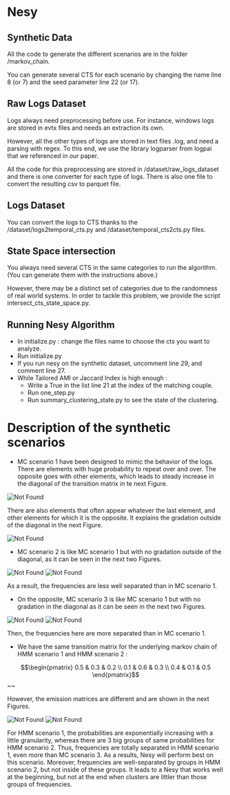 # Nesy
<script
  src="https://cdn.mathjax.org/mathjax/latest/MathJax.js?config=TeX-AMS-MML_HTMLorMML"
  type="text/javascript">
</script>


## Synthetic Data

All the code to generate the different scenarios are in the folder /markov_chain. 

You can generate several CTS for each scenario by changing the name line 8 (or 7) and the seed parameter line 22 (or 17).


## Raw Logs Dataset

Logs always need preprocessing before use. For instance, windows logs are stored in evtx files and needs an extraction its own.

However, all the other types of logs are stored in text files .log, and need a parsing with regex. To this end, we use the library logparser from logpai that we referenced in our paper.

All the code for this preprocessing are stored in /dataset/raw_logs_dataset and there is one converter for each type of logs. There is also one file to convert the resulting csv to parquet file. 


## Logs Dataset

You can convert the logs to CTS thanks to the /dataset/logs2temporal_cts.py and /dataset/temporal_cts2cts.py files. 


## State Space intersection

You always need several CTS in the same categories to run the algorithm. (You can generate them with the instructions above.) 

However, there may be a distinct set of categories due to the randomness of real world systems. In order to tackle this problem, we provide the script intersect_cts_state_space.py.


## Running Nesy Algorithm
- In initialize.py : change the files name to choose the cts you want to analyze.
- Run initialize.py
- If you run nesy on the synthetic dataset, uncomment line 29, and comment line 27.
- While Tailored AMI or Jaccard Index is high enough :
  - Write a True in the list line 21 at the index of the matching couple.
  - Run one_step.py 
  - Run summary_clustering_state.py to see the state of the clustering.

# Description of the synthetic scenarios

- MC scenario 1 have been designed to mimic the behavior of the logs. 
There are elements with huge probability to repeat over and over. 
The opposite goes with other elements, which leads to steady increase 
in the diagonal of the transition matrix in te next Figure.

![Not Found](MC_scenario_1_1.png "")

There are also elements that often appear whatever the last element, 
and other elements for which it is the opposite. 
It explains the gradation outside of the diagonal in the next Figure.

![Not Found](MC_scenario_1_2.png "")

- MC scenario 2 is like MC scenario 1 but with no gradation 
outside of the diagonal, as it can be seen in the next two Figures.

![Not Found](MC_scenario_2_1.png "")
![Not Found](MC_scenario_2_2.png "")

As a result, the frequencies are less well separated than in 
MC scenario 1. 

- On the opposite, MC scenario 3 is like 
MC scenario 1 but with no gradation in the diagonal as it 
can be seen in the next two Figures. 

![Not Found](MC_scenario_3_1.png "")
![Not Found](MC_scenario_3_2.png "")

Then, the frequencies here are more separated than in MC scenario 1.


- We have the same transition matrix for the underlying markov chain 
of HMM scenario 1 and HMM scenario 2 :

$$\begin{pmatrix} 0.5 & 0.3 & 0.2 \\ 0.1 & 0.6 & 0.3 \\ 0.4 & 0.1 & 0.5 \end{pmatrix}$$~~

However, the emission matrices are different and are shown 
in the next Figures. 

![Not Found](HMM_scenario_1.png "")
![Not Found](HMM_scenario_2.png "")


For HMM scenario 1, the probabilities are exponentially increasing with a little granularity, 
whereas there are 3 big groups of same probabilities for HMM scenario 2. 
Thus, frequencies are totally separated in HMM scenario 1, 
even more than MC scenario 3. 
As a results, Nesy will perform best on this scenario. 
Moreover, frequencies are well-separated by groups in HMM scenario 2, 
but not inside of these groups. 
It leads to a Nesy that works well at the beginning, 
but not at the end when clusters are littler than those groups 
of frequencies.
